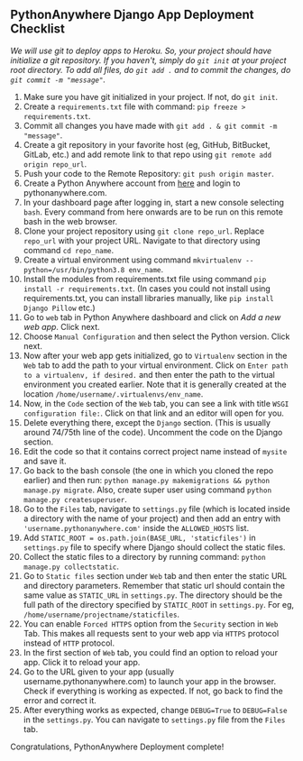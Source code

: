 ## PythonAnywhere Django App Deployment Checklist

_We will use git to deploy apps to Heroku. So, your project should have initialize a git repository. If you haven't, simply do `git init` at your project root directory. To add all files, do `git add .` and to commit the changes, do `git commit -m "message"`._

1.  Make sure you have git initialized in your project. If not, do `git init`.
2.  Create a `requirements.txt` file with command: `pip freeze > requirements.txt`.
3.  Commit all changes you have made with `git add . & git commit -m "message"`.
4.  Create a git repository in your favorite host (eg, GitHub, BitBucket, GitLab, etc.) and add remote link to that repo using `git remote add origin repo_url`.
5.  Push your code to the Remote Repository: `git push origin master`.
6.  Create a Python Anywhere account from [here](https://pythonanywhere.com) and login to pythonanywhere.com.
7.  In your dashboard page after logging in, start a new console selecting `bash`. Every command from here onwards are to be run on this remote bash in the web browser.
8.  Clone your project repository using `git clone repo_url`. Replace `repo_url` with your project URL. Navigate to that directory using command `cd repo_name`.
9.  Create a virtual environment using command `mkvirtualenv --python=/usr/bin/python3.8 env_name`.
10. Install the modules from requirements.txt file using command `pip install -r requirements.txt`. (In cases you could not install using requirements.txt, you can install libraries manually, like `pip install Django Pillow` etc.)
11. Go to `web` tab in Python Anywhere dashboard and click on _Add a new web app_. Click next.
12. Choose `Manual Configuration` and then select the Python version. Click next.
13. Now after your web app gets initialized, go to `Virtualenv` section in the `Web` tab to add the path to your virtual environment. Click on `Enter path to a virtualenv, if desired.` and then enter the path to the virtual environment you created earlier. Note that it is generally created at the location `/home/username/.virtualenvs/env_name`.
14. Now, in the `Code` section of the `Web` tab, you can see a link with title `WSGI configuration file:`. Click on that link and an editor will open for you.
15. Delete everything there, except the `Django` section. (This is usually around 74/75th line of the code). Uncomment the code on the Django section.
16. Edit the code so that it contains correct project name instead of `mysite` and save it.
17. Go back to the bash console (the one in which you cloned the repo earlier) and then run: `python manage.py makemigrations && python manage.py migrate`. Also, create super user using command `python manage.py createsuperuser`.
18. Go to the `Files` tab, navigate to `settings.py` file (which is located inside a directory with the name of your project) and then add an entry with `'username.pythonanywhere.com'` inside the `ALLOWED_HOSTS` list.
19. Add `STATIC_ROOT = os.path.join(BASE_URL, 'staticfiles')` in `settings.py` file to specify where Django should collect the static files.
20. Collect the static files to a directory by running command: `python manage.py collectstatic`.
21. Go to `Static files` section under `Web` tab and then enter the static URL and directory parameters. Remember that static url should contain the same value as `STATIC_URL` in `settings.py`. The directory should be the full path of the directory specified by `STATIC_ROOT` in `settings.py`. For eg, `/home/username/projectname/staticfiles`.
22. You can enable `Forced HTTPS` option from the `Security` section in `Web` Tab. This makes all requests sent to your web app via `HTTPS` protocol instead of `HTTP` protocol.
23. In the first section of `Web` tab, you could find an option to reload your app. Click it to reload your app.
24. Go to the URL given to your app (usually username.pythonanywhere.com) to launch your app in the browser. Check if everything is working as expected. If not, go back to find the error and correct it.
25. After everything works as expected, change `DEBUG=True` to `DEBUG=False` in the `settings.py`. You can navigate to `settings.py` file from the `Files` tab.

Congratulations, PythonAnywhere Deployment complete!
